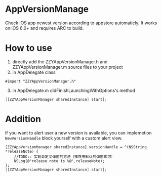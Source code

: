 # AppVersionManage
Check iOS app newest version according to appstore automaticly. It works on iOS 6.0+ and requires ARC to build.
# How to use
1. directly add the ZZYAppVersionManager.h and ZZYAppVersionManager.m source files to your project
2. in AppDelegate class 
```objc
#import "ZZYAppVersionManager.h"
```
3. in AppDelegate.m didFinishLaunchingWithOptions's method 
```objc
[[ZZYAppVersionManager sharedInstance] start];
```
# Addition
If you want to alert user a new version is available, you can implemetion `NewVersionHandle` block yourself with a custom alert view.
```objc
[ZZYAppVersionManager sharedInstance].versionHandle = ^(NSString *releaseNote) {
    //TODO:: 实现自定义弹窗的方法（推荐用默认的弹窗即可）
    NSLog(@"release note is %@",releaseNote);
};
[[ZZYAppVersionManager sharedInstance] start];
```

